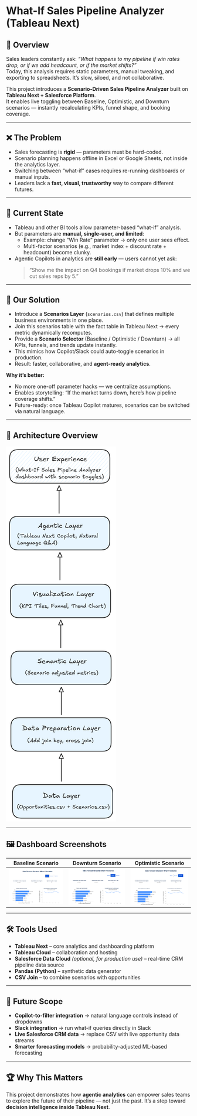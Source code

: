 # What-If Sales Pipeline Analyzer (Tableau Next)

## 📌 Overview
Sales leaders constantly ask: *“What happens to my pipeline if win rates drop, or if we add headcount, or if the market shifts?”*  
Today, this analysis requires static parameters, manual tweaking, and exporting to spreadsheets. It’s slow, siloed, and not collaborative.

This project introduces a **Scenario-Driven Sales Pipeline Analyzer** built on **Tableau Next + Salesforce Platform**.  
It enables live toggling between Baseline, Optimistic, and Downturn scenarios — instantly recalculating KPIs, funnel shape, and booking coverage.  

---

## ❌ The Problem
- Sales forecasting is **rigid** — parameters must be hard-coded.  
- Scenario planning happens offline in Excel or Google Sheets, not inside the analytics layer.  
- Switching between “what-if” cases requires re-running dashboards or manual inputs.  
- Leaders lack a **fast, visual, trustworthy** way to compare different futures.

---

## 🔎 Current State
- Tableau and other BI tools allow parameter-based “what-if” analysis.  
- But parameters are **manual, single-user, and limited**:  
  - Example: change “Win Rate” parameter → only one user sees effect.  
  - Multi-factor scenarios (e.g., market index + discount rate + headcount) become clunky.  
- Agentic Copilots in analytics are **still early** — users cannot yet ask:  
  > “Show me the impact on Q4 bookings if market drops 10% and we cut sales reps by 5.”  

---

## 🚀 Our Solution
- Introduce a **Scenarios Layer** (`scenarios.csv`) that defines multiple business environments in one place.  
- Join this scenarios table with the fact table in Tableau Next → every metric dynamically recomputes.  
- Provide a **Scenario Selector** (Baseline / Optimistic / Downturn) → all KPIs, funnels, and trends update instantly.  
- This mimics how Copilot/Slack could auto-toggle scenarios in production.  
- Result: faster, collaborative, and **agent-ready analytics**.  

**Why it’s better:**  
- No more one-off parameter hacks — we centralize assumptions.  
- Enables storytelling: “If the market turns down, here’s how pipeline coverage shifts.”  
- Future-ready: once Tableau Copilot matures, scenarios can be switched via natural language.  

---

## 🧭 Architecture Overview

![Architecture Diagram](https://github.com/HarshavardhanaNaganagoudar/What-If-Sales-Pipeline-Analyzer/blob/main/Architecture.png)

---

## 🖼️ Dashboard Screenshots

| Baseline Scenario | Downturn Scenario | Optimistic Scenario |
|-------------|---------------|----------------|
| ![Baseline](https://github.com/HarshavardhanaNaganagoudar/What-If-Sales-Pipeline-Analyzer/blob/main/Scenarios/Dashboard_Baseline_Scenario.png) | ![Downturn](https://github.com/HarshavardhanaNaganagoudar/What-If-Sales-Pipeline-Analyzer/blob/main/Scenarios/Dashboard_Downturn_Scenario.png) | ![Optimistic](https://github.com/HarshavardhanaNaganagoudar/What-If-Sales-Pipeline-Analyzer/blob/main/Scenarios/Dashboard_Optimistic_Scenario.png) |

---

## 🛠️ Tools Used  
- **Tableau Next** – core analytics and dashboarding platform  
- **Tableau Cloud** – collaboration and hosting  
- **Salesforce Data Cloud** *(optional, for production use)* – real-time CRM pipeline data source  
- **Pandas (Python)** – synthetic data generator  
- **CSV Join** – to combine scenarios with opportunities  

---

## 🔮 Future Scope  
- **Copilot-to-filter integration** → natural language controls instead of dropdowns  
- **Slack integration** → run what-if queries directly in Slack  
- **Live Salesforce CRM data** → replace CSV with live opportunity data streams  
- **Smarter forecasting models** → probability-adjusted ML-based forecasting  

---

## 🏆 Why This Matters  
This project demonstrates how **agentic analytics** can empower sales teams to explore the future of their pipeline — not just the past. It’s a step toward **decision intelligence inside Tableau Next**.  
